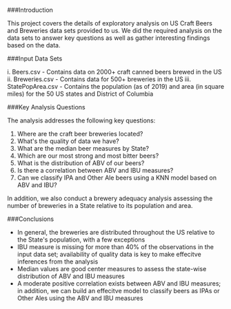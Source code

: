 ###Introduction

This project covers the details of exploratory analysis on US Craft Beers and Breweries data sets provided to us. We did the required analysis on the data sets to answer key questions as well as gather interesting findings based on the data.

###Input Data Sets

i. Beers.csv - Contains data on 2000+ craft canned beers brewed in the US
ii. Breweries.csv - Contains data for 500+ breweries in the US
iii. StatePopArea.csv - Contains the population (as of 2019) and area (in square miles) for the 50 US states and District of Columbia

###Key Analysis Questions

The analysis addresses the following key questions:

1. Where are the craft beer breweries located?
2. What's the quality of data we have?
3. What are the median beer measures by State?
4. Which are our most strong and most bitter beers?
5. What is the distribution of ABV of our beers?
6. Is there a correlation between ABV and IBU measures?
7. Can we classify IPA and Other Ale beers using a KNN model based on ABV and IBU?

In addition, we also conduct a brewery adequacy analysis assessing the number of breweries in a State relative to its population and area.

###Conclusions

- In general, the breweries are distributed throughout the US relative to the State's population, with a few exceptions
- IBU measure is missing for more than 40% of the observations in the input data set; availability of quality data is key to make effecitve inferences from the analysis
- Median values are good center measures to assess the state-wise distribution of ABV and IBU measures
- A moderate positive correlation exists between ABV and IBU measures; in addition, we can build an effecitve model to classify beers as IPAs or Other Ales using the ABV and IBU measures
